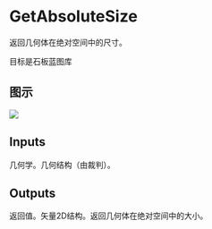 # GetAbsoluteSize

返回几何体在绝对空间中的尺寸。

目标是石板蓝图库

## 图示

![]($-20221218-21214878.png)

## Inputs

几何学。几何结构（由裁判）。  

## Outputs

返回值。矢量2D结构。返回几何体在绝对空间中的大小。
